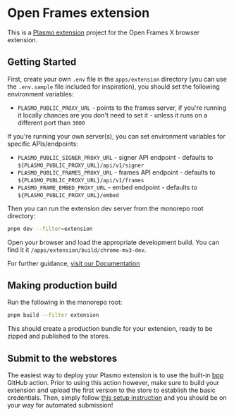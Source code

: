 # Open Frames extension

This is a [Plasmo extension](https://docs.plasmo.com/) project for the Open Frames X browser extension.

## Getting Started

First, create your own `.env` file in the `apps/extension` directory (you can use the `.env.sample` file included for inspiration), you should set the following environment variables:

- `PLASMO_PUBLIC_PROXY_URL` - points to the frames server, if you're running it locally chances are you don't need to set it - unless it runs on a different port than `3000`

If you're running your own server(s), you can set environment variables for specific APIs/endpoints:

- `PLASMO_PUBLIC_SIGNER_PROXY_URL` - signer API endpoint - defaults to `${PLASMO_PUBLIC_PROXY_URL}/api/v1/signer`
- `PLASMO_PUBLIC_FRAMES_PROXY_URL` - frames API endpoint - defaults to `${PLASMO_PUBLIC_PROXY_URL}/api/v1/frames`
- `PLASMO_FRAME_EMBED_PROXY_URL` - embed endpoint - defaults to `${PLASMO_PUBLIC_PROXY_URL}/embed`

Then you can run the extension dev server from the monorepo root directory:

```bash
pnpm dev --filter=extension
```

Open your browser and load the appropriate development build. You can find it it `/apps/extension/build/chrome-mv3-dev`.

For further guidance, [visit our Documentation](https://docs.plasmo.com/)

## Making production build

Run the following in the monorepo root:

```bash
pnpm build --filter extension
```

This should create a production bundle for your extension, ready to be zipped and published to the stores.

## Submit to the webstores

The easiest way to deploy your Plasmo extension is to use the built-in [bpp](https://bpp.browser.market) GitHub action. Prior to using this action however, make sure to build your extension and upload the first version to the store to establish the basic credentials. Then, simply follow [this setup instruction](https://docs.plasmo.com/framework/workflows/submit) and you should be on your way for automated submission!
